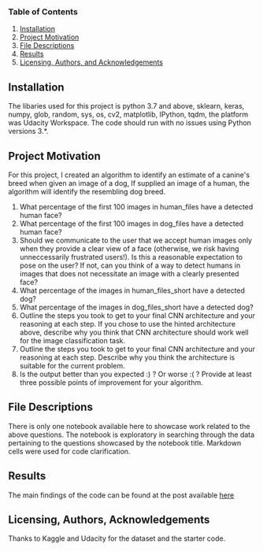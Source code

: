 ### Table of Contents

1. [Installation](#installation)
2. [Project Motivation](#motivation)
3. [File Descriptions](#files)
4. [Results](#results)
5. [Licensing, Authors, and Acknowledgements](#licensing)

## Installation <a name="installation"></a>

The libaries used for this project is python 3.7 and above, sklearn, keras, numpy, glob, random, sys, os, cv2, matplotlib, IPython, tqdm, the platform was Udacity Workspace. The code should run with no issues using Python versions 3.*.

## Project Motivation<a name="motivation"></a>

For this project, I created an algorithm to identify an estimate of a canine's breed when given an image of a dog, If supplied an image of a human, the algorithm will identify the resembling dog breed.

1. What percentage of the first 100 images in human_files have a detected human face?
2. What percentage of the first 100 images in dog_files have a detected human face?
3. Should we communicate to the user that we accept human images only when they provide a clear view of a face (otherwise, we risk having 
   unneccessarily frustrated users!). Is this a reasonable expectation to pose on the user? If not, can you think of a way to detect 
   humans in images that does not necessitate an image with a clearly presented face?
4. What percentage of the images in human_files_short have a detected dog?
5. What percentage of the images in dog_files_short have a detected dog?
6. Outline the steps you took to get to your final CNN architecture and your reasoning at each step. If you chose to use the hinted 
   architecture above, describe why you think that CNN architecture should work well for the image classification task.
7. Outline the steps you took to get to your final CNN architecture and your reasoning at each step. Describe why you think the architecture is suitable for the current problem.
8. Is the output better than you expected :) ? Or worse :( ? Provide at least three possible points of improvement for your algorithm.
   

## File Descriptions <a name="files"></a>

There is only one notebook available here to showcase work related to the above questions.  The notebook is exploratory in searching through the data pertaining to the questions showcased by the notebook title.  Markdown cells were used for code clarification.  

## Results<a name="results"></a>

The main findings of the code can be found at the post available [here](https://medium.com/@avahsomto042/unleashing-the-power-of-cnn-building-an-algorithm-for-a-dog-identification-app-ffcc3c82310d)


## Licensing, Authors, Acknowledgements<a name="licensing"></a>

Thanks to Kaggle and Udacity for the dataset and the starter code.
